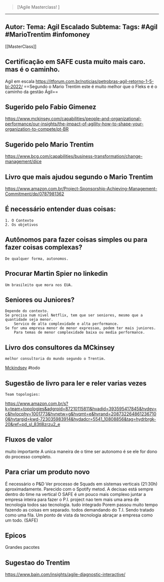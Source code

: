 
 >[!Agile Masterclass! ]
---
Autor: 
Tema: Agil Escalado
Subtema: 
Tags: #Agil #MarioTrentim #infomoney 
---
[[MasterClass]]

## Certificação em SAFE custa muito mais caro. mas é o caminho.
Agil em escala
	https://itforum.com.br/noticias/petrobras-agil-retorno-1-5-bi-2022/
 ==Segundo o Mario Trentim este é muito melhor que o Fleks e é o caminho da gestão Ágil==
 
## Sugerido pelo Fabio Gimenez
https://www.mckinsey.com/capabilities/people-and-organizational-performance/our-insights/the-impact-of-agility-how-to-shape-your-organization-to-compete/pt-BR

## Sugerido pelo Mario Trentim
https://www.bcg.com/capabilities/business-transformation/change-management/dice


## Livro que mais ajudou segundo o Mario Trentim
https://www.amazon.com.br/Project-Sponsorship-Achieving-Management-Commitment/dp/0787981362


## É necessário entender duas coisas:
	1. O Contexto
	2. Os objetivos

## Autônomos para fazer coisas simples ou para fazer coisas complexas?
	De qualquer forma, autonomos.

## Procurar Martin Spier no linkedin
	Um brasileito que mora nos EUA.

## Seniores ou Juniores?
	Depende do contexto.
	Se precisa num nivel Netflix, tem que ser seniores, mesmo que a quantidade seja menor.
		Servico de alta complexidade e alta performance.
	Se for uma empresa menor de menor expressao, podem ter mais juniores.
		Para temas de menor complexidade baixa ou media performance.


## Livro dos consultores da MCkinsey
	melhor consultoria do mundo segundo o Trentim.
[Mckindsey](https://www.mckinsey.com.br) #todo 

## Sugestão de livro para ler e reler varias vezes
	Team topologies:

https://www.amazon.com.br/s?k=team+topologies&adgrpid=87210115811&hvadid=393595417845&hvdev=c&hvlocphy=1001773&hvnetw=g&hvqmt=e&hvrand=2087322648612367100&hvtargid=kwd-723035983914&hydadcr=5541_10808856&tag=hydrbrgk-20&ref=pd_sl_83tl8zrzu2_e


## Fluxos de valor
muito importante
A unica maneira de o time ser autonomo é se ele for dono do processo completo.


## Para criar um produto novo
É necessário o P&D
Ver processo de Squads em sistemas verticais (21:30h) aproximadamente.
Parecido com o Spotify metod.
	A decisao está sempre dentro do time na vertical
O SAFE é um pouco mais complexo
	juntar a empresa inteira para fazer o P.I. project
	nao tem mais uma area de tecnologia
	todos sao tecnologia.
	tudo integrado
	Porem passou muito tempo fazendo as coisas em separado.
	todos demandando do T.I.
		Sendo tratado como uma fila.
Um ponto de vista da tecnologia abraçar a empresa como um todo. (SAFE)


## Epicos
Grandes pacotes


## Sugestao do Trentim
https://www.bain.com/insights/agile-diagnostic-interactive/


